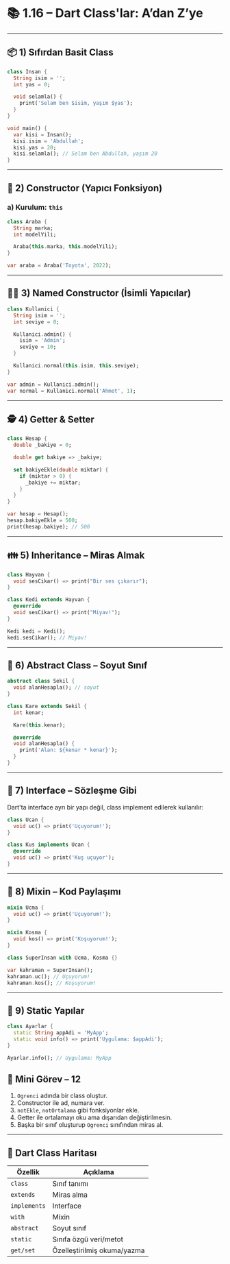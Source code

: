 

# 📚 1.16 – Dart Class'lar: A’dan Z’ye

---

## 📦 1) Sıfırdan Basit Class

```dart
class Insan {
  String isim = '';
  int yas = 0;

  void selamla() {
    print('Selam ben $isim, yaşım $yas');
  }
}

void main() {
  var kisi = Insan();
  kisi.isim = 'Abdullah';
  kisi.yas = 20;
  kisi.selamla(); // Selam ben Abdullah, yaşım 20
}
```

---

## 🧱 2) Constructor (Yapıcı Fonksiyon)



### a)  Kurulum: `this`

```dart
class Araba {
  String marka;
  int modelYili;

  Araba(this.marka, this.modelYili);
}

var araba = Araba('Toyota', 2022);
```

---

## 🧙‍♂️ 3) Named Constructor (İsimli Yapıcılar)

```dart
class Kullanici {
  String isim = '';
  int seviye = 0;

  Kullanici.admin() {
    isim = 'Admin';
    seviye = 10;
  }

  Kullanici.normal(this.isim, this.seviye);
}

var admin = Kullanici.admin();
var normal = Kullanici.normal('Ahmet', 1);
```

---

## 🕵️ 4) Getter & Setter

```dart
class Hesap {
  double _bakiye = 0;

  double get bakiye => _bakiye;

  set bakiyeEkle(double miktar) {
    if (miktar > 0) {
      _bakiye += miktar;
    }
  }
}

var hesap = Hesap();
hesap.bakiyeEkle = 500;
print(hesap.bakiye); // 500
```

---

## 👪 5) Inheritance – Miras Almak

```dart
class Hayvan {
  void sesCikar() => print("Bir ses çıkarır");
}

class Kedi extends Hayvan {
  @override
  void sesCikar() => print("Miyav!");
}

Kedi kedi = Kedi();
kedi.sesCikar(); // Miyav!
```

---

## 🧪 6) Abstract Class – Soyut Sınıf

```dart
abstract class Sekil {
  void alanHesapla(); // soyut
}

class Kare extends Sekil {
  int kenar;

  Kare(this.kenar);

  @override
  void alanHesapla() {
    print('Alan: ${kenar * kenar}');
  }
}
```

---

## 🧬 7) Interface – Sözleşme Gibi

Dart'ta interface ayrı bir yapı değil, class implement edilerek kullanılır:

```dart
class Ucan {
  void uc() => print('Uçuyorum!');
}

class Kus implements Ucan {
  @override
  void uc() => print('Kuş uçuyor');
}
```

---

## 🧪 8) Mixin – Kod Paylaşımı

```dart
mixin Ucma {
  void uc() => print('Uçuyorum!');
}

mixin Kosma {
  void kos() => print('Koşuyorum!');
}

class SuperInsan with Ucma, Kosma {}

var kahraman = SuperInsan();
kahraman.uc(); // Uçuyorum!
kahraman.kos(); // Koşuyorum!
```

---

## 🧠 9) Static Yapılar

```dart
class Ayarlar {
  static String appAdi = 'MyApp';
  static void info() => print('Uygulama: $appAdi');
}

Ayarlar.info(); // Uygulama: MyApp
```



## 🧪 Mini Görev – 12

1. `Ogrenci` adında bir class oluştur.
2. Constructor ile ad, numara ver.
3. `notEkle`, `notOrtalama` gibi fonksiyonlar ekle.
4. Getter ile ortalamayı oku ama dışarıdan değiştirilmesin.
5. Başka bir sınıf oluşturup `Ogrenci` sınıfından miras al.

---

## 📌 Dart Class Haritası

| Özellik      | Açıklama                    |
| ------------ | --------------------------- |
| `class`      | Sınıf tanımı                |
| `extends`    | Miras alma                  |
| `implements` | Interface                   |
| `with`       | Mixin                       |
| `abstract`   | Soyut sınıf                 |
| `static`     | Sınıfa özgü veri/metot      |
| `get/set`    | Özelleştirilmiş okuma/yazma |

